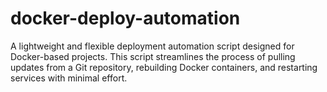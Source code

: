 # docker-deploy-automation
A lightweight and flexible deployment automation script designed for Docker-based projects. This script streamlines the process of pulling updates from a Git repository, rebuilding Docker containers, and restarting services with minimal effort.
